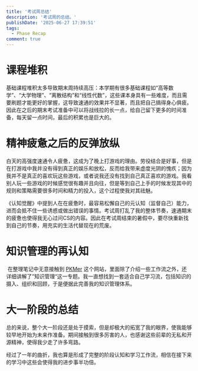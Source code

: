 ```yaml
---
title: '考试周总结'
description: '考试周的总结。'
publishDate: '2025-06-27 17:39:51'
tags: 
  - Phase Recap
comment: true
---
```


# 课程堆积

​	基础课程堆积太多导致期末周持续高压：本学期有很多基础课程如“高等数学”、“大学物理”、“离散结构”和“线性代数”，这些课本身具有一些难度，而且需要刷题才能更好的掌握，这导致速通的效果并不显著，而且把自己搞得身心俱疲。因此在之后的期末考试准备中可以将战线拉的长一点，给自己留下更多的时间准备，每天留一点时间，最后的积累也是巨大的。



# 精神疲惫之后的反弹放纵

​	白天的高强度速通令人疲惫，这成为了晚上打游戏的理由。劳役结合是好事，但是在打游戏中我并没有得到真正的娱乐和放松，反而给我带来虚度光阴的愧疚；因为我并不是真正的喜欢玩这些游戏，或者说我还没有找到自己真正喜欢的游戏。我看别人玩一些游戏的时候感觉很有趣并且向往，但是等到自己上手的时候发现其中的规则和策略需要很多时间和精力的投入，这个过程使我对其祛魅。



​	《认知觉醒》中提到人在在疲惫时，最容易松懈自己的元认知（监督自己）能力，进而会抵不住一些诱惑或做出错误的事情。考试周打乱了我的整体节奏，速通期末的疲惫也使得我无心过问CS的内容。因此在考试周结束的暑假中，要尽快重新找到自己的节奏，用充实的生活代替现在的荒废。



# 知识管理的再认知

​	在整理笔记中无意接触到 [PKMer](https://pkmer.cn/) 这个网站，里面除了介绍一些工作流之外，还详细讲解了”知识管理“这一专题。我一直想找到一套适合自己学习流，包括知识的摄入、组织和回顾，于是便据此完善我的知识管理体系。



# 大一阶段的总结

​	总的来说，整个大一阶段还是处于摸索，但是却极大的拓宽了我的眼界，使我能够较早地开始为未来作准备。期间接触到很多厉害的人，也感谢这些前辈的无私和开源精神，使得我少走了许多弯路。

​	经过了一年的曲折，我也算是形成了完整的阶段认知和学习工作流，相信在接下来的学习中这些会使得我的进步事半功倍。

